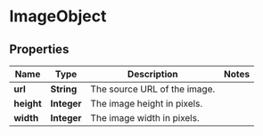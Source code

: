 # ImageObject

## Properties
Name | Type | Description | Notes
------------ | ------------- | ------------- | -------------
**url** | **String** | The source URL of the image.  | 
**height** | **Integer** | The image height in pixels.  | 
**width** | **Integer** | The image width in pixels.  | 
